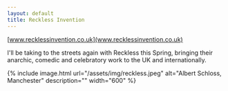 ```yaml
---
layout: default
title: Reckless Invention
---
```


[www.recklessinvention.co.uk](www.recklessinvention.co.uk)

I'll be taking to the streets again with Reckless this Spring, bringing their anarchic, comedic and celebratory work to the UK and internationally.

{% include image.html url="/assets/img/reckless.jpeg" alt="Albert Schloss, Manchester" description="" width="600" %}
